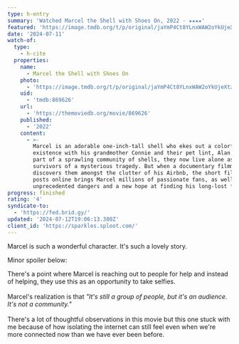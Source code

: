 ```yaml
---
type: h-entry
summary: 'Watched Marcel the Shell with Shoes On, 2022 - ★★★★'
featured: 'https://image.tmdb.org/t/p/original/jaYmP4Ct8YLnxWAW2oYkUjeXtzm.jpg'
date: '2024-07-11'
watch-of:
  type:
    - h-cite
  properties:
    name:
      - Marcel the Shell with Shoes On
    photo:
      - 'https://image.tmdb.org/t/p/original/jaYmP4Ct8YLnxWAW2oYkUjeXtzm.jpg'
    uid:
      - 'tmdb:869626'
    url:
      - 'https://themoviedb.org/movie/869626'
    published:
      - '2022'
    content:
      - >-
        Marcel is an adorable one-inch-tall shell who ekes out a colorful
        existence with his grandmother Connie and their pet lint, Alan. Once
        part of a sprawling community of shells, they now live alone as the sole
        survivors of a mysterious tragedy. But when a documentary filmmaker
        discovers them amongst the clutter of his Airbnb, the short film he
        posts online brings Marcel millions of passionate fans, as well as
        unprecedented dangers and a new hope at finding his long-lost family.
progress: finished
rating: '4'
syndicate-to:
  - 'https://fed.brid.gy/'
updated: '2024-07-12T19:06:13.380Z'
client_id: 'https://sparkles.sploot.com/'
---
```

Marcel is such a wonderful character. It's such a lovely story.

Minor spoiler below:

<spoiler>There's a point where Marcel is reaching out to people for help and instead of helping, they use this as an opportunity to take selfies.<br><br>Marcel's realization is that <i>"It's still a group of people, but it's an audience. It's not a community."</i><br><br>There's a lot of thoughtful observations in this movie but this one stuck with me because of how isolating the internet can still feel even when we're more connected now than we have ever been before.</spoiler>
